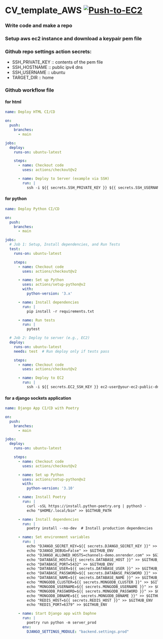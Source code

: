 # CV_template_AWS [![Push-to-EC2](https://github.com/subhamsarangi/CV_template_AWS/actions/workflows/github-actions-ec2.yml/badge.svg)](https://github.com/subhamsarangi/CV_template_AWS/actions/workflows/github-actions-ec2.yml)

### Write code and make a repo

### Setup aws ec2 instance and download a keypair pem file

### Github repo settings action secrets: 
- SSH_PRIVATE_KEY :: contents of the pem file
- SSH_HOSTNAME :: public ipv4 dns
- SSH_USERNAME :: ubuntu
- TARGET_DIR :: home

### Github workflow file

#### for html
```yml
name: Deploy HTML CI/CD

on:
  push:
    branches:
      - main

jobs:
  deploy:
    runs-on: ubuntu-latest

    steps:
      - name: Checkout code
        uses: actions/checkout@v2

      - name: Deploy to Server (example via SSH)
        run: |
          ssh -i ${{ secrets.SSH_PRIVATE_KEY }} ${{ secrets.SSH_USERNAME }}@${{ secrets.SSH_HOSTNAME }} "cd /var/www/html && git pull && systemctl restart apache2"

```

#### for python
```yml
name: Deploy Python CI/CD

on:
  push:
    branches:
      - main

jobs:
  # Job 1: Setup, Install dependencies, and Run Tests
  test:
    runs-on: ubuntu-latest

    steps:
      - name: Checkout code
        uses: actions/checkout@v2

      - name: Set up Python
        uses: actions/setup-python@v2
        with:
          python-version: '3.x'

      - name: Install dependencies
        run: |
          pip install -r requirements.txt

      - name: Run tests
        run: |
          pytest

  # Job 2: Deploy to server (e.g., EC2)
  deploy:
    runs-on: ubuntu-latest
    needs: test  # Run deploy only if tests pass

    steps:
      - name: Checkout code
        uses: actions/checkout@v2

      - name: Deploy to EC2
        run: |
          ssh -i ${{ secrets.EC2_SSH_KEY }} ec2-user@your-ec2-public-dns "cd /path/to/your/app && git pull && restart-app-command"

```

#### for a django sockets application
```yaml
name: Django App CI/CD with Poetry

on:
  push:
    branches:
      - main

jobs:
  deploy:
    runs-on: ubuntu-latest

    steps:
      - name: Checkout code
        uses: actions/checkout@v2

      - name: Set up Python
        uses: actions/setup-python@v2
        with:
          python-version: '3.10'

      - name: Install Poetry
        run: |
          curl -sSL https://install.python-poetry.org | python3 -
          echo "$HOME/.local/bin" >> $GITHUB_PATH

      - name: Install dependencies
        run: |
          poetry install --no-dev  # Install production dependencies

      - name: Set environment variables
        run: |
          echo "DJANGO_SECRET_KEY=${{ secrets.DJANGO_SECRET_KEY }}" >> $GITHUB_ENV
          echo "DJANGO_DEBUG=False" >> $GITHUB_ENV
          echo "DJANGO_ALLOWED_HOSTS=channels-demo.onrender.com" >> $GITHUB_ENV
          echo "DATABASE_HOST=${{ secrets.DATABASE_HOST }}" >> $GITHUB_ENV
          echo "DATABASE_PORT=5432" >> $GITHUB_ENV
          echo "DATABASE_USER=${{ secrets.DATABASE_USER }}" >> $GITHUB_ENV
          echo "DATABASE_PASSWORD=${{ secrets.DATABASE_PASSWORD }}" >> $GITHUB_ENV
          echo "DATABASE_NAME=${{ secrets.DATABASE_NAME }}" >> $GITHUB_ENV
          echo "MONGODB_CLUSTER=${{ secrets.MONGODB_CLUSTER }}" >> $GITHUB_ENV
          echo "MONGODB_USERNAME=${{ secrets.MONGODB_USERNAME }}" >> $GITHUB_ENV
          echo "MONGODB_PASSWORD=${{ secrets.MONGODB_PASSWORD }}" >> $GITHUB_ENV
          echo "MONGODB_DBNAME=${{ secrets.MONGODB_DBNAME }}" >> $GITHUB_ENV
          echo "REDIS_HOST=${{ secrets.REDIS_HOST }}" >> $GITHUB_ENV
          echo "REDIS_PORT=6379" >> $GITHUB_ENV

      - name: Start Django app with Daphne
        run: |
          poetry run python -m server_prod
        env:
          DJANGO_SETTINGS_MODULE: "backend.settings.prod"
```
